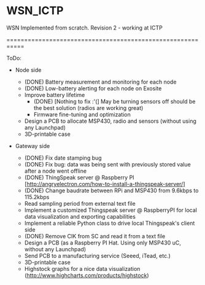 # WSN_ICTP
WSN Implemented from scratch. Revision 2 - working at ICTP

===========================================================

ToDo:
+ Node side
  - (DONE) Battery measurement and monitoring for each node
  - (DONE) Low-battery alerting for each node on Exosite
  - Improve battery lifetime
    * (DONE) [Nothing to fix :'(] May be turning sensors off should be the best solution (radios are working great)
    * Firmware fine-tuning and optimization
  - Design a PCB to allocate MSP430, radio and sensors (without using any Launchpad)
  - 3D-printable case


+ Gateway side
  - (DONE) Fix date stamping bug
  - (DONE) Fix bug: data was being sent with previously stored value after a node went offline
  - (DONE) ThingSpeak server @ Raspberry PI [http://angryelectron.com/how-to-install-a-thingspeak-server/]
  - (DONE) Change baudrate between RPi and MSP430 from 9.6kbps to 115.2kbps
  - Read sampling period from external text file
  - Implement a customized Thingspeak server @ RaspberryPI for local data visualization and exporting capabilities
  - Implement a reliable Python class to drive local Thingspeak's client side
  - (DONE) Remove CIK from SC and read it from a text file
  - Design a PCB (as a Raspberry PI Hat. Using only MSP430 uC, without any Launchpad)
  - Send PCB to a manufacturing service (Seeed, iTead, etc.)
  - 3D-printable case
  - Highstock graphs for a nice data visualization (http://www.highcharts.com/products/highstock)
